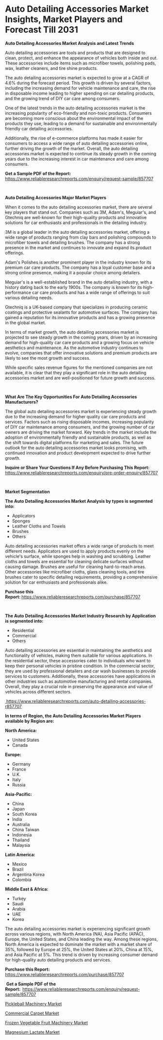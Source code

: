 <p><h1>Auto Detailing Accessories Market Insights, Market Players and Forecast Till 2031</h1></p><p><strong>Auto Detailing Accessories Market Analysis and Latest Trends</strong></p>
<p><p>Auto detailing accessories are tools and products that are designed to clean, protect, and enhance the appearance of vehicles both inside and out. These accessories include items such as microfiber towels, polishing pads, wax, leather cleaners, and tire shine products.</p><p>The auto detailing accessories market is expected to grow at a CAGR of 4.6% during the forecast period. This growth is driven by several factors, including the increasing demand for vehicle maintenance and care, the rise in disposable income leading to higher spending on car detailing products, and the growing trend of DIY car care among consumers.</p><p>One of the latest trends in the auto detailing accessories market is the increasing popularity of eco-friendly and non-toxic products. Consumers are becoming more conscious about the environmental impact of the products they use, leading to a demand for sustainable and environmentally friendly car detailing accessories.</p><p>Additionally, the rise of e-commerce platforms has made it easier for consumers to access a wide range of auto detailing accessories online, further driving the growth of the market. Overall, the auto detailing accessories market is expected to continue its steady growth in the coming years due to the increasing interest in car maintenance and care among consumers.</p></p>
<p><strong>Get a Sample PDF of the Report:&nbsp;</strong> <a href="https://www.reliableresearchreports.com/enquiry/request-sample/857707">https://www.reliableresearchreports.com/enquiry/request-sample/857707</a></p>
<p>&nbsp;</p>
<p><strong>Auto Detailing Accessories Major Market Players</strong></p>
<p><p>When it comes to the auto detailing accessories market, there are several key players that stand out. Companies such as 3M, Adam's, Meguiar's, and Gtechniq are well-known for their high-quality products and innovative solutions for car enthusiasts and professionals in the detailing industry.</p><p>3M is a global leader in the auto detailing accessories market, offering a wide range of products ranging from clay bars and polishing compounds to microfiber towels and detailing brushes. The company has a strong presence in the market and continues to innovate and expand its product offerings.</p><p>Adam's Polishes is another prominent player in the industry known for its premium car care products. The company has a loyal customer base and a strong online presence, making it a popular choice among detailers.</p><p>Meguiar's is a well-established brand in the auto detailing industry, with a history dating back to the early 1900s. The company is known for its high-performance car care products and has a wide range of offerings to suit various detailing needs.</p><p>Gtechniq is a UK-based company that specializes in producing ceramic coatings and protective sealants for automotive surfaces. The company has gained a reputation for its innovative products and has a growing presence in the global market.</p><p>In terms of market growth, the auto detailing accessories market is projected to see steady growth in the coming years, driven by an increasing demand for high-quality car care products and a growing focus on vehicle aesthetics and maintenance. As the automotive industry continues to evolve, companies that offer innovative solutions and premium products are likely to see the most growth and success.</p><p>While specific sales revenue figures for the mentioned companies are not available, it is clear that they play a significant role in the auto detailing accessories market and are well-positioned for future growth and success.</p></p>
<p>&nbsp;</p>
<p><strong>What Are The Key Opportunities For Auto Detailing Accessories Manufacturers?</strong></p>
<p><p>The global auto detailing accessories market is experiencing steady growth due to the increasing demand for higher quality car care products and services. Factors such as rising disposable incomes, increasing popularity of DIY car maintenance among consumers, and the growing number of car owners are driving the market forward. Key trends in the market include the adoption of environmentally friendly and sustainable products, as well as the shift towards digital platforms for marketing and sales. The future outlook for the auto detailing accessories market looks promising, with continued innovation and product development expected to drive further growth.</p></p>
<p><strong>Inquire or Share Your Questions If Any Before Purchasing This Report:</strong> <a href="https://www.reliableresearchreports.com/enquiry/pre-order-enquiry/857707">https://www.reliableresearchreports.com/enquiry/pre-order-enquiry/857707</a></p>
<p>&nbsp;</p>
<p><strong>Market Segmentation</strong></p>
<p><strong>The Auto Detailing Accessories Market Analysis by types is segmented into:</strong></p>
<p><ul><li>Applicators</li><li>Sponges</li><li>Leather Cloths and Towels</li><li>Brushes</li><li>Others</li></ul></p>
<p><p>Auto detailing accessories market offers a wide range of products to meet different needs. Applicators are used to apply products evenly on the vehicle's surface, while sponges help in washing and scrubbing. Leather cloths and towels are essential for cleaning delicate surfaces without causing damage. Brushes are useful for cleaning hard-to-reach areas. Other accessories like microfiber cloths, glass cleaning tools, and tire brushes cater to specific detailing requirements, providing a comprehensive solution for car enthusiasts and professionals alike.</p></p>
<p><strong>Purchase this Report:&nbsp;</strong><a href="https://www.reliableresearchreports.com/purchase/857707">https://www.reliableresearchreports.com/purchase/857707</a></p>
<p>&nbsp;</p>
<p><strong>The Auto Detailing Accessories Market Industry Research by Application is segmented into:</strong></p>
<p><ul><li>Residential</li><li>Commercial</li><li>Others</li></ul></p>
<p><p>Auto detailing accessories are essential in maintaining the aesthetics and functionality of vehicles, making them suitable for various applications. In the residential sector, these accessories cater to individuals who want to keep their personal vehicles in pristine condition. In the commercial sector, they are used by professional detailers and car wash businesses to provide services to customers. Additionally, these accessories have applications in other industries such as automotive manufacturing and rental companies. Overall, they play a crucial role in preserving the appearance and value of vehicles across different sectors.</p></p>
<p><a href="https://www.reliableresearchreports.com/auto-detailing-accessories-r857707">&nbsp;https://www.reliableresearchreports.com/auto-detailing-accessories-r857707</a></p>
<p><strong>In terms of Region, the Auto Detailing Accessories Market Players available by Region are:</strong></p>
<p>
    <p> <strong> North America: </strong>
        <ul>
            <li>United States</li>
            <li>Canada</li>
        </ul>
        </p> 
    <p> <strong> Europe: </strong>
        <ul>
            <li>Germany</li>
            <li>France</li>
            <li>U.K.</li>
            <li>Italy</li>
            <li>Russia</li>
        </ul>
        </p> 
    <p> <strong> Asia-Pacific: </strong>
        <ul>
            <li>China</li>
            <li>Japan</li>
            <li>South Korea</li>
            <li>India</li>
            <li>Australia</li>
            <li>China Taiwan</li>
            <li>Indonesia</li>
            <li>Thailand</li>
            <li>Malaysia</li>
        </ul>
        </p> 
    <p> <strong> Latin America: </strong>
        <ul>
            <li>Mexico</li>
            <li>Brazil</li>
            <li>Argentina Korea</li>
            <li>Colombia</li>
        </ul>
        </p> 
    <p> <strong> Middle East & Africa: </strong>
        <ul>
            <li>Turkey</li>
            <li>Saudi</li>
            <li>Arabia</li>
            <li>UAE</li>
            <li>Korea</li>
        </ul>
    </p>
    </p>
<p><p>The auto detailing accessories market is experiencing significant growth across various regions, with North America (NA), Asia Pacific (APAC), Europe, the United States, and China leading the way. Among these regions, North America is expected to dominate the market with a market share of 35%, followed by Europe at 25%, the United States at 20%, China at 15%, and Asia Pacific at 5%. This trend is driven by increasing consumer demand for high-quality auto detailing products and services.</p></p>
<p><strong>Purchase this Report: </strong><a href="https://www.reliableresearchreports.com/purchase/857707">https://www.reliableresearchreports.com/purchase/857707</a></p>
<p>&nbsp;<strong>Get a Sample PDF of the Report:&nbsp;&nbsp;</strong><a href="https://www.reliableresearchreports.com/enquiry/request-sample/857707">https://www.reliableresearchreports.com/enquiry/request-sample/857707</a></p>
<p><strong></strong></p>
<p><p><a href="https://github.com/ORAZITOM/Market-Research-Report-List-1/blob/main/pickleball-machinery-market.md">Pickleball Machinery Market</a></p><p><a href="https://medium.com/@stephaniewynterk14/commercial-carpet-market-share-size-trends-industry-analysis-report-by-application-4c16067611d2">Commercial Carpet Market</a></p><p><a href="https://github.com/JosephWillisbXXgf/Market-Research-Report-List-1/blob/main/frozen-vegetable-fruit-machinery-market.md">Frozen Vegetable Fruit Machinery Market</a></p><p><a href="https://medium.com/@shawnsmithv6981/magnesium-lactate-market-outlook-complete-industry-analysis-2024-to-2031-b3732f2904f0">Magnesium Lactate Market</a></p></p>